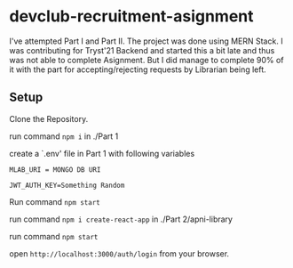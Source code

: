 # devclub-recruitment-asignment

I've attempted Part I and Part II. The project was done using MERN Stack. I was contributing for Tryst'21 Backend and started this a bit late and thus was not able to complete Asignment. But I did manage to complete 90% of it with the part for accepting/rejecting requests by Librarian being left.



## Setup
Clone the Repository.

run command `npm i` in ./Part 1

create a `.env' file in Part 1 with following variables


`MLAB_URI = MONGO DB URI`

`JWT_AUTH_KEY=Something Random`

Run command `npm start `

run command `npm i create-react-app` in ./Part 2/apni-library

run command `npm start`

open `http://localhost:3000/auth/login` from your browser.
